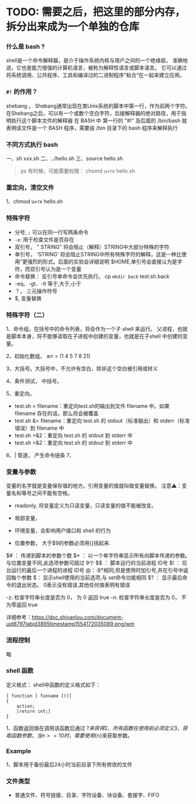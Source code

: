 # TODO: 需要之后，把这里的部分内存，拆分出来成为一个单独的仓库

### 什么是 bash ?

shell是一个命令解释器，是介于操作系统内核与用户之间的一个绝缘层。
准确地说，它也是能力很强的计算机语言，被称为解释性语言或脚本语言。
它可以通过将系统调用、公共程序、工具和编译过的二进制程序”粘合“在一起来建立应用。


### `#!` 的作用？
shebang 。
Shebang通常出现在类Unix系统的脚本中第一行，作为前两个字符。在Shebang之后，可以有一个或数个空白字符，后接解释器的绝对路径，用于指明执行这个脚本文件的解释器
在 BASH 中 第一行的 "#!" 及后面的 /bin/bash 
就表明该文件是一个 BASH 程序，需要由 /bin 目录下的 bash 程序来解释执行


### 不同方式执行 bash

一、sh xxx.sh
二、../hello.sh 
三、source hello.sh 

> ps 有时候，可能需要权限： chomd u+rx hello.sh

###  重定向，清空文件
1、chmod u+rx hello.sh

### 特殊字符

- 分号, `;` 可以在同一行写两条命令
- `-e`: 用于检查文件是否存在
- 双引号， " STRING" 将会阻止（解释）STRING中大部分特殊的字符
- 单引号， 'STRING' 将会阻止STRING中所有特殊字符的解释，这是一种比使用"更强烈的形式。后面的实验会详细说明
$HOME,单引号会直接认为是字符，而双引号认为是一个变量
- 命令替换： 反引号单命令会优先执行。 cp `mkdir back` test.sh back
- -eq、-gt、-lt 等于,大于,小于
- ？， 三元操作符号
- $, 变量替换


### 特殊字符（二） 
1、命令组，在括号中的命令列表，将会作为一个子 shell 来运行。
父进程，也就是脚本本身，将不能够读取在子进程中创建的变量，也就是在子shell 中创建的变量。 

2、初始化数组， arr = (1 4 5 7 8 21)

3、大括号。大括号中，不允许有空白，除非这个空白被引用或转义

4、条件测试， 中括号。

5、重定向。 
- test.sh > filename：重定向test.sh的输出到文件 filename 中。如果 filename 存在的话，那么将会被覆盖
- test.sh &> filename：重定向 test.sh 的 stdout（标准输出）和 stderr（标准错误）到 filename 中
- test.sh >&2：重定向 test.sh 的 stdout 到 stderr 中
- test.sh >&2：重定向 test.sh 的 stdout 到 stderr 中

6、| 管道， 产生命令链条
7、

### 变量与参数
变量的名字就是变量保存值的地方。引用变量的值就叫做变量替换。
注意⚠️：变量名和等号之间不能有空格。

- readonly, 将变量定义为只读变量，只读变量的值不能被改变。

- 局部变量，
- 环境变量，会影响用户接口和 shell 的行为
- 位置参数， 大于$9的参数必须用{}括起来.

$# ： 传递到脚本的参数个数
$* ： 以一个单字符串显示所有向脚本传递的参数。与位置变量不同,此选项参数可超过 9个
$$ ： 脚本运行的当前进程 ID号
$! ： 后台运行的最后一个进程的进程 ID号
$@ ： 与$*相同,但是使用时加引号,并在引号中返回每个参数
$： 显示shell使用的当前选项,与 set命令功能相同
$? ： 显示最后命令的退出状态。 0表示没有错误,其他任何值表明有错误


-z: 检查字符串长度是否为 0， 为 0 返回 true 
-n: 检查字符串长度是否为 0， 不为零返回 true

详细参考：https://doc.shiyanlou.com/document-uid8797labid3895timestamp1554172035089.png/wm

### 流程控制
略

### shell 函数

定义格式：
shell中函数的定义格式如下：

```
[ function ] funname [()]
{
    action;
    [return int;]
}
```

1、函数返回值在调用该函数后通过 $? 来获得
2、所有函数在使用前必须定义
3、获取函数参数，当n>=10时，需要使用${n}来获取参数。

### Example
1、脚本用于备份最后24小时当前目录下所有修改的文件


### 文件类型
- 普通文件、符号链接、目录、字符设备、块设备、套接字、FIFO 
